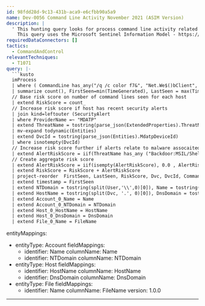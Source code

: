 ```yaml
---
id: 98fdd28d-9c13-431b-aca9-e6cfbb90a5a9
name: Dev-0056 Command Line Activity November 2021 (ASIM Version)
description: |
  ' This hunting query looks for process command line activity related to activity observed by Dev-0056.The command lines this query hunts for are used as part of the threat actor's post exploitation activity.
    This query uses the Microsoft Sentinel Information Model - https://docs.microsoft.com/azure/sentinel/normalization'
requiredDataConnectors: []
tactics:
  - CommandAndControl
relevantTechniques:
  - T1071
query: |-
  ```kusto
  imProcess
  | where ( CommandLine has_any("/q /c color f7&", "Net.We$()bClient", "$b,15,$b.Length-15")) or (CommandLine has "FromBase64String" and CommandLine has_all("-nop", "iex", "(iex"))
  | summarize count(), FirstSeen=min(TimeGenerated), LastSeen = max(TimeGenerated) by DvcId, Dvc, CommandLine, User
  // Base risk score on number of command lines seen for each host
  | extend RiskScore = count_
  // Increase risk score if host has recent security alerts
  | join kind=leftouter (SecurityAlert
  | where ProviderName =~ "MDATP"
  | extend ThreatName = tostring(parse_json(ExtendedProperties).ThreatName)
  | mv-expand todynamic(Entities)
  | extend DvcId = tostring(parse_json(Entities).MdatpDeviceId)
  | where isnotempty(DvcId)
  // Increase risk score further if alerts relate to malware assocaited with threat actor
  | extend AlertRiskScore = iif(ThreatName has_any ("Backdoor:MSIL/ShellClient.A", "Backdoor:MSIL/ShellClient.A!dll", "Trojan:MSIL/Mimikatz.BA!MTB"), 1.0, 0.5)) on DvcId
  // Create aggregate risk score
  | extend AlertRiskScore = iif(isempty(AlertRiskScore), 0.0 , AlertRiskScore)
  | extend RiskScore = RiskScore + AlertRiskScore
  | project-reorder  FirstSeen, LastSeen, RiskScore, Dvc, DvcId, CommandLine, User
  | extend timestamp = FirstSeen
  | extend NTDomain = tostring(split(User,'\\',0)[0]), Name = tostring(split(User,'\\',1)[0])
  | extend HostName = tostring(split(Dvc, '.', 0)[0]), DnsDomain = tostring(strcat_array(array_slice(split(Dvc, '.'), 1, -1), '.')), FileName = File
  | extend Account_0_Name = Name
  | extend Account_0_NTDomain = NTDomain
  | extend Host_0_HostName = HostName
  | extend Host_0_DnsDomain = DnsDomain
  | extend File_0_Name = FileName
  ```
entityMappings:
  - entityType: Account
    fieldMappings:
      - identifier: Name
        columnName: Name
      - identifier: NTDomain
        columnName: NTDomain
  - entityType: Host
    fieldMappings:
      - identifier: HostName
        columnName: HostName
      - identifier: DnsDomain
        columnName: DnsDomain
  - entityType: File
    fieldMappings:
      - identifier: Name
        columnName: FileName
version: 1.0.0
---
```



